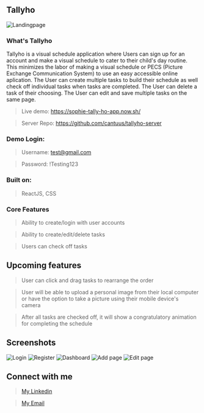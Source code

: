
## Tallyho

![Landingpage](src/img/landing-page.png "Landing Page")

### What's Tallyho

Tallyho is a visual schedule application where Users can sign up for an account and make a visual schedule to cater to their child's day routine. This minimizes the labor of making a visual schedule or PECS (Picture Exchange Communication System) to use an easy accessible online aplication.  The User can create multiple tasks to build their schedule as well check off individual tasks when tasks are completed. The User can delete a task of their choosing.  The User can edit and save multiple tasks on the same page. 

>Live demo: https://sophie-tally-ho-app.now.sh/

>Server Repo: https://github.com/cantuus/tallyho-server

### Demo Login:

>Username: test@gmail.com

>Password: !Testing123

### Built on:

> ReactJS, CSS

### Core Features

> Ability to create/login with user accounts

> Ability to create/edit/delete tasks

> Users can check off tasks

## Upcoming features
 > User can click and drag tasks to rearrange the order
 
 > User will be able to upload a personal image from their local computer or have the option to take a picture using their
  mobile device's camera
 
 > After all tasks are checked off, it will show a congratulatory animation for completing the schedule 

## Screenshots
![Login](src/img/tallyho-login.png "Login")
![Register](src/img/tallyho-register.png "Register")
![Dashboard](src/img/tallyho.png "Dashboard")
![Add page](src/img/tallyho-add.png "Add-page")
![Edit page](src/img/tallyho-edit.png "Edit-page") 
## Connect with me

> [My Linkedin](https://www.linkedin.com/in/sophiakoeut/)

> [My Email](koeutsophia@gmail.com)
